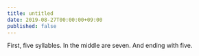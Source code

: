 ```yaml
---
title: untitled
date: 2019-08-27T00:00:00+09:00
published: false
---
```


First, five syllables.
In the middle are seven.
And ending with five.